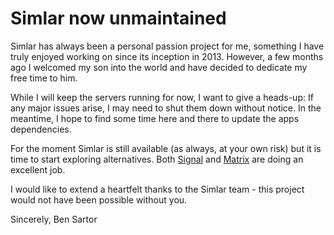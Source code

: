 Simlar now unmaintained
=======================

Simlar has always been a personal passion project for me, something I have truly enjoyed working on since its inception in 2013. However, a few months ago I welcomed my son into the world and have decided to dedicate my free time to him.

While I will keep the servers running for now, I want to give a heads-up: If any major issues arise, I may need to shut them down without notice. In the meantime, I hope to find some time here and there to update the apps dependencies.

For the moment Simlar is still available (as always, at your own risk) but it is time to start exploring alternatives. Both <a href="https://signal.org">Signal</a> and <a href="https://element.io">Matrix</a> are doing an excellent job.

I would like to extend a heartfelt thanks to the Simlar team - this project would not have been possible without you.

Sincerely,
 Ben Sartor
